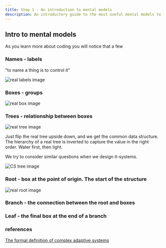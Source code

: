 ```yaml
---
title: Step 1 - An introduction to mental models
description: An introductory guide to the most useful mental models to understand systems.
---
```


## Intro to mental models

As you learn more about coding you will notice that a few

### Names - labels

"to name a thing is to control it"

![real labels image](https://unsplash.com/photos/assorted-sticker-lot-ljZ2KRh_gZM)

### Boxes - groups

![real box image](https://unsplash.com/photos/brown-cardboard-boxes-on-white-metal-rack-BNBA1h-NgdY)

### Trees - relationship between boxes

![real tree image](https://unsplash.com/photos/green-leaf-tree-under-blue-sky-tGTVxeOr_Rs)

Just flip the real tree upside down, and we get the common data structure.
The hierarchy of a real tree is inverted to capture the value in the right order. Water first, then light.

We try to consider similar questions when we design it-systems.

![CS tree image](https://media.geeksforgeeks.org/wp-content/uploads/20221129094006/Treedatastructure.png)

### Root - box at the point of origin. The start of the structure

![real root image](https://unsplash.com/photos/brown-tree-trunk-with-green-leaves-OicnHt5EahE)

### Branch - the connection between the root and boxes

### Leaf - the final box at the end of a branch

### references

[The formal definition of complex adaptive systems](https://en.wikipedia.org/wiki/Complex_adaptive_system)
